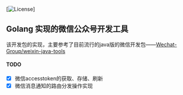 [![License](https://img.shields.io/github/license/mashape/apistatus.svg)]

## Golang 实现的微信公众号开发工具

该开发包的实现，主要参考了目前流行的java版的微信开发包——[Wechat-Group/weixin-java-tools](https://github.com/Wechat-Group/weixin-java-tools)

#### TODO

- [x] 微信accesstoken的获取、存储、刷新
- [x] 微信消息通知的路由分发操作实现